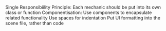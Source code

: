 Single Responsibiility Principle: Each mechanic should be put into its own class or function
Componentisation: Use components to encapsulate related functionality
Use spaces for indentation
Put UI formatting into the scene file, rather than code